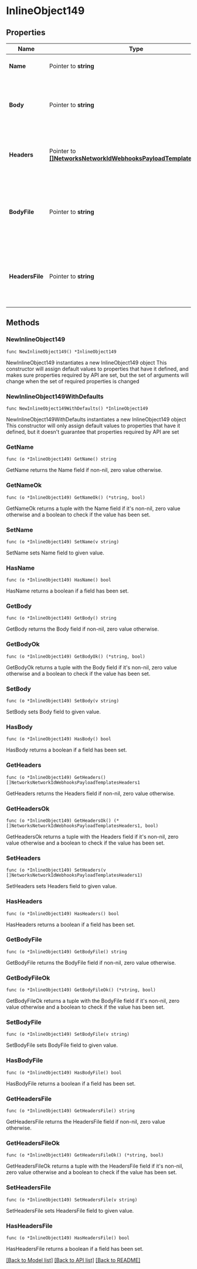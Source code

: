 # InlineObject149

## Properties

Name | Type | Description | Notes
------------ | ------------- | ------------- | -------------
**Name** | Pointer to **string** | The name of the template | [optional] 
**Body** | Pointer to **string** | The liquid template used for the body of the webhook message. | [optional] 
**Headers** | Pointer to [**[]NetworksNetworkIdWebhooksPayloadTemplatesHeaders1**](NetworksNetworkIdWebhooksPayloadTemplatesHeaders1.md) | The liquid template used with the webhook headers. | [optional] 
**BodyFile** | Pointer to **string** | A file containing liquid template used for the body of the webhook message. | [optional] 
**HeadersFile** | Pointer to **string** | A file containing the liquid template used with the webhook headers. | [optional] 

## Methods

### NewInlineObject149

`func NewInlineObject149() *InlineObject149`

NewInlineObject149 instantiates a new InlineObject149 object
This constructor will assign default values to properties that have it defined,
and makes sure properties required by API are set, but the set of arguments
will change when the set of required properties is changed

### NewInlineObject149WithDefaults

`func NewInlineObject149WithDefaults() *InlineObject149`

NewInlineObject149WithDefaults instantiates a new InlineObject149 object
This constructor will only assign default values to properties that have it defined,
but it doesn't guarantee that properties required by API are set

### GetName

`func (o *InlineObject149) GetName() string`

GetName returns the Name field if non-nil, zero value otherwise.

### GetNameOk

`func (o *InlineObject149) GetNameOk() (*string, bool)`

GetNameOk returns a tuple with the Name field if it's non-nil, zero value otherwise
and a boolean to check if the value has been set.

### SetName

`func (o *InlineObject149) SetName(v string)`

SetName sets Name field to given value.

### HasName

`func (o *InlineObject149) HasName() bool`

HasName returns a boolean if a field has been set.

### GetBody

`func (o *InlineObject149) GetBody() string`

GetBody returns the Body field if non-nil, zero value otherwise.

### GetBodyOk

`func (o *InlineObject149) GetBodyOk() (*string, bool)`

GetBodyOk returns a tuple with the Body field if it's non-nil, zero value otherwise
and a boolean to check if the value has been set.

### SetBody

`func (o *InlineObject149) SetBody(v string)`

SetBody sets Body field to given value.

### HasBody

`func (o *InlineObject149) HasBody() bool`

HasBody returns a boolean if a field has been set.

### GetHeaders

`func (o *InlineObject149) GetHeaders() []NetworksNetworkIdWebhooksPayloadTemplatesHeaders1`

GetHeaders returns the Headers field if non-nil, zero value otherwise.

### GetHeadersOk

`func (o *InlineObject149) GetHeadersOk() (*[]NetworksNetworkIdWebhooksPayloadTemplatesHeaders1, bool)`

GetHeadersOk returns a tuple with the Headers field if it's non-nil, zero value otherwise
and a boolean to check if the value has been set.

### SetHeaders

`func (o *InlineObject149) SetHeaders(v []NetworksNetworkIdWebhooksPayloadTemplatesHeaders1)`

SetHeaders sets Headers field to given value.

### HasHeaders

`func (o *InlineObject149) HasHeaders() bool`

HasHeaders returns a boolean if a field has been set.

### GetBodyFile

`func (o *InlineObject149) GetBodyFile() string`

GetBodyFile returns the BodyFile field if non-nil, zero value otherwise.

### GetBodyFileOk

`func (o *InlineObject149) GetBodyFileOk() (*string, bool)`

GetBodyFileOk returns a tuple with the BodyFile field if it's non-nil, zero value otherwise
and a boolean to check if the value has been set.

### SetBodyFile

`func (o *InlineObject149) SetBodyFile(v string)`

SetBodyFile sets BodyFile field to given value.

### HasBodyFile

`func (o *InlineObject149) HasBodyFile() bool`

HasBodyFile returns a boolean if a field has been set.

### GetHeadersFile

`func (o *InlineObject149) GetHeadersFile() string`

GetHeadersFile returns the HeadersFile field if non-nil, zero value otherwise.

### GetHeadersFileOk

`func (o *InlineObject149) GetHeadersFileOk() (*string, bool)`

GetHeadersFileOk returns a tuple with the HeadersFile field if it's non-nil, zero value otherwise
and a boolean to check if the value has been set.

### SetHeadersFile

`func (o *InlineObject149) SetHeadersFile(v string)`

SetHeadersFile sets HeadersFile field to given value.

### HasHeadersFile

`func (o *InlineObject149) HasHeadersFile() bool`

HasHeadersFile returns a boolean if a field has been set.


[[Back to Model list]](../README.md#documentation-for-models) [[Back to API list]](../README.md#documentation-for-api-endpoints) [[Back to README]](../README.md)


